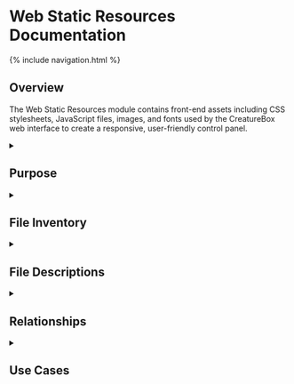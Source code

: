 # Web Static Resources Documentation

{% include navigation.html %}

## Overview

The Web Static Resources module contains front-end assets including CSS stylesheets, JavaScript files, images, and fonts used by the CreatureBox web interface to create a responsive, user-friendly control panel.

<details id="purpose">
<summary><h2>Purpose</h2></summary>
<div markdown="1">

The `src/web/static` directory contains all static assets that are served by the web application to create the user interface. This module provides:

- CSS stylesheets for visual styling
- JavaScript files for client-side interactivity
- Image assets for UI elements and branding
- Font files for typography
- Favicon and icon assets
- Third-party dependencies for the web interface

These resources enable the creation of a responsive, modern web interface that provides an intuitive control panel for managing the CreatureBox system.

</div>
</details>

<details id="file-inventory">
<summary><h2>File Inventory</h2></summary>
<div markdown="1">

| Filename | Type | Size | Purpose |
|----------|------|------|---------|
| (No files directly in static directory) | - | - | - |

**Subdirectories:**

| Subdirectory | Description |
|--------------|-------------|
| css/ | Stylesheet files |
| js/ | JavaScript files |
| images/ | UI images and icons |
| fonts/ | Typography assets |
| lib/ | Third-party libraries |

### CSS Files

| Filename | Size | Purpose |
|----------|------|---------|
| style.css | 24 KB | Main stylesheet |
| components.css | 15 KB | UI component styles |
| responsive.css | 8 KB | Mobile-responsive styles |
| dark-mode.css | 6 KB | Dark theme styles |

### JavaScript Files

| Filename | Size | Purpose |
|----------|------|---------|
| main.js | 18 KB | Core application logic |
| camera.js | 12 KB | Camera control interface |
| gallery.js | 14 KB | Photo gallery management |
| settings.js | 10 KB | Settings panel functionality |
| charts.js | 8 KB | Data visualization |
| utils.js | 6 KB | Utility functions |

</div>
</details>

<details id="file-descriptions">
<summary><h2>File Descriptions</h2></summary>
<div markdown="1">

### CSS Files

#### style.css
- **Primary Purpose**: Main stylesheet for the application
- **Key Components**:
  * Base typography and color definitions
  * Layout grid system
  * Main navigation styling
  * Form element styling
  * Utility classes
- **Technical Notes**: Uses CSS variables for theming and consistent styling

#### components.css
- **Primary Purpose**: Component-specific styling
- **Key Components**:
  * Button styles and variations
  * Card and panel designs
  * Modal dialogs
  * Alerts and notifications
  * Tabs and accordions
- **Technical Notes**: Modular design for reusable components

#### responsive.css
- **Primary Purpose**: Mobile-responsive design rules
- **Key Components**:
  * Media queries for different screen sizes
  * Mobile navigation styles
  * Responsive grid adjustments
  * Touch-friendly element sizing
- **Technical Notes**: Mobile-first approach with breakpoints for larger screens

#### dark-mode.css
- **Primary Purpose**: Dark theme styling
- **Key Components**:
  * Dark color palette
  * Reduced brightness for night usage
  * Contrast adjustments
  * Theme transition effects
- **Technical Notes**: Toggled via data-theme attribute on root element

### JavaScript Files

#### main.js
- **Primary Purpose**: Core application functionality
- **Key Functions**:
  * Application initialization
  * Route handling
  * Global event listeners
  * Authentication management
  * State management
- **Technical Notes**: Modular structure with namespacing

#### camera.js
- **Primary Purpose**: Camera control interface
- **Key Functions**:
  * Live preview management
  * Camera settings controls
  * Capture button functionality
  * Image review and editing
  * Attraction mode toggle
- **Technical Notes**: Uses fetch API for camera control endpoints

#### gallery.js
- **Primary Purpose**: Photo gallery management
- **Key Functions**:
  * Image loading and pagination
  * Thumbnail generation
  * Lightbox viewer
  * Image organization (favorites, filtering)
  * Image download and sharing
- **Technical Notes**: Lazy loading for performance optimization

#### settings.js
- **Primary Purpose**: Settings management interface
- **Key Functions**:
  * Load configuration settings
  * Settings form validation
  * Save configuration changes
  * Restore defaults
  * Import/export configuration
- **Technical Notes**: Form validation with appropriate feedback

#### charts.js
- **Primary Purpose**: Data visualization
- **Key Functions**:
  * Power usage charts
  * Activity timeline
  * Storage usage visualization
  * Temperature monitoring
  * Schedule visualization
- **Technical Notes**: Uses Chart.js for visualization

#### utils.js
- **Primary Purpose**: Utility functions
- **Key Functions**:
  * Date formatting
  * File size formatting
  * Input validation
  * API request helpers
  * Browser storage management
- **Technical Notes**: Shared helper functions used across modules

</div>
</details>

<details id="relationships">
<summary><h2>Relationships</h2></summary>
<div markdown="1">

- **Related To**:
  * [Web Core](./src-web.md): Serves static files to web clients
  * [Web Routes](./src-web-routes.md): UI components correspond to API endpoints
- **Depends On**:
  * Browser web standards (HTML5, CSS3, ES6+)
  * Third-party libraries (if any)
  * Static file serving configuration in web server
- **Used By**:
  * Web browser clients
  * Mobile browser access
  * Web application components

</div>
</details>

<details id="use-cases">
<summary><h2>Use Cases</h2></summary>
<div markdown="1">

1. **Web Interface Styling**:
   - **Description**: Consistent visual styling across the web application.
   - **Example**: 
     ```html
     <!-- In HTML templates -->
     <link rel="stylesheet" href="/static/css/style.css">
     <link rel="stylesheet" href="/static/css/components.css">
     <link rel="stylesheet" href="/static/css/responsive.css">
     
     <!-- Dark mode toggle in UI -->
     <button onclick="toggleDarkMode()" class="theme-toggle">
       Switch Theme
     </button>
     
     <script>
     function toggleDarkMode() {
       document.documentElement.toggleAttribute('data-theme-dark');
     }
     </script>
     ```

2. **Camera Control Interface**:
   - **Description**: Interactive camera control through the web interface.
   - **Example**: 
     ```html
     <!-- Camera control panel -->
     <div class="camera-panel">
       <div id="preview-container"></div>
       <div class="camera-controls">
         <button id="capture-btn" class="btn-primary">Capture</button>
         <div class="settings-panel"><!-- Camera settings --></div>
       </div>
     </div>
     
     <script src="/static/js/camera.js"></script>
     <script>
     document.addEventListener('DOMContentLoaded', () => {
       // Initialize camera interface
       CreatureBox.Camera.init({
         previewElement: document.getElementById('preview-container'),
         captureButton: document.getElementById('capture-btn')
       });
     });
     </script>
     ```

3. **Photo Gallery Management**:
   - **Description**: Browsing and managing captured photos.
   - **Example**: 
     ```html
     <!-- Gallery component -->
     <div class="gallery-container" id="photo-gallery" 
          data-page="1" data-filter="all">
       <div class="gallery-toolbar">
         <select id="filter-select">
           <option value="all">All Photos</option>
           <option value="favorites">Favorites</option>
         </select>
       </div>
       <div class="gallery-grid"></div>
       <div class="pagination"></div>
     </div>
     
     <script src="/static/js/gallery.js"></script>
     <script>
     document.addEventListener('DOMContentLoaded', () => {
       // Initialize gallery
       CreatureBox.Gallery.init({
         container: document.getElementById('photo-gallery'),
         itemsPerPage: 20
       });
       
       // Handle filter changes
       document.getElementById('filter-select')
         .addEventListener('change', (e) => {
           CreatureBox.Gallery.filter(e.target.value);
         });
     });
     </script>
     ```

4. **Mobile-Responsive Design**:
   - **Description**: Adapting the interface for various device sizes.
   - **Example**: 
     ```css
     /* In responsive.css */
     /* Base styles for mobile devices */
     .camera-panel {
       display: flex;
       flex-direction: column;
     }
     
     /* Adjust for tablets */
     @media (min-width: 768px) {
       .camera-panel {
         flex-direction: row;
       }
       
       .preview-container {
         width: 60%;
       }
       
       .camera-controls {
         width: 40%;
       }
     }
     
     /* Adjust for desktop */
     @media (min-width: 1200px) {
       .camera-panel {
         gap: 2rem;
       }
       
       .settings-panel {
         display: grid;
         grid-template-columns: repeat(2, 1fr);
       }
     }
     ```

</div>
</details>
